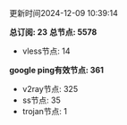 更新时间2024-12-09 10:39:14

**总订阅: 23**
**总节点: 5578**
- vless节点: 14

**google ping有效节点: 361**
- v2ray节点: 325
- ss节点: 35
- trojan节点: 1
